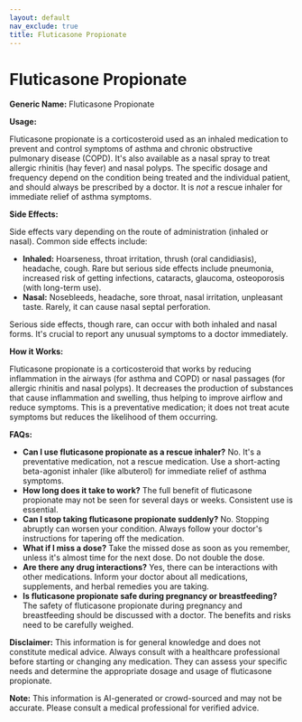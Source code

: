 ```yaml
---
layout: default
nav_exclude: true
title: Fluticasone Propionate
---
```


# Fluticasone Propionate

**Generic Name:** Fluticasone Propionate

**Usage:**

Fluticasone propionate is a corticosteroid used as an inhaled medication to prevent and control symptoms of asthma and chronic obstructive pulmonary disease (COPD).  It's also available as a nasal spray to treat allergic rhinitis (hay fever) and nasal polyps.  The specific dosage and frequency depend on the condition being treated and the individual patient, and should always be prescribed by a doctor.  It is *not* a rescue inhaler for immediate relief of asthma symptoms.

**Side Effects:**

Side effects vary depending on the route of administration (inhaled or nasal). Common side effects include:

* **Inhaled:**  Hoarseness, throat irritation, thrush (oral candidiasis), headache, cough.  Rare but serious side effects include pneumonia, increased risk of getting infections, cataracts, glaucoma, osteoporosis (with long-term use).
* **Nasal:** Nosebleeds, headache, sore throat, nasal irritation, unpleasant taste.  Rarely, it can cause nasal septal perforation.

Serious side effects, though rare, can occur with both inhaled and nasal forms.  It's crucial to report any unusual symptoms to a doctor immediately.

**How it Works:**

Fluticasone propionate is a corticosteroid that works by reducing inflammation in the airways (for asthma and COPD) or nasal passages (for allergic rhinitis and nasal polyps).  It decreases the production of substances that cause inflammation and swelling, thus helping to improve airflow and reduce symptoms.  This is a preventative medication; it does not treat acute symptoms but reduces the likelihood of them occurring.

**FAQs:**

* **Can I use fluticasone propionate as a rescue inhaler?** No. It's a preventative medication, not a rescue medication. Use a short-acting beta-agonist inhaler (like albuterol) for immediate relief of asthma symptoms.
* **How long does it take to work?**  The full benefit of fluticasone propionate may not be seen for several days or weeks.  Consistent use is essential.
* **Can I stop taking fluticasone propionate suddenly?** No.  Stopping abruptly can worsen your condition.  Always follow your doctor's instructions for tapering off the medication.
* **What if I miss a dose?** Take the missed dose as soon as you remember, unless it's almost time for the next dose. Do not double the dose.
* **Are there any drug interactions?**  Yes, there can be interactions with other medications.  Inform your doctor about all medications, supplements, and herbal remedies you are taking.
* **Is fluticasone propionate safe during pregnancy or breastfeeding?**  The safety of fluticasone propionate during pregnancy and breastfeeding should be discussed with a doctor.  The benefits and risks need to be carefully weighed.

**Disclaimer:** This information is for general knowledge and does not constitute medical advice. Always consult with a healthcare professional before starting or changing any medication.  They can assess your specific needs and determine the appropriate dosage and usage of fluticasone propionate.


**Note:** This information is AI-generated or crowd-sourced and may not be accurate. Please consult a medical professional for verified advice.